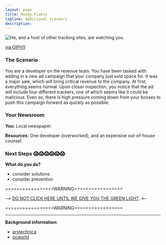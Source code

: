 ```yaml
---
layout: page
title: Money Pixels
tagline: Additional trackers
description:
---
```


![He, and a host of other tracking sites, are watching you.](https://media.giphy.com/media/l3vRa71jKG8A8kRfG/giphy.gif)

[via GIPHY](https://giphy.com/gifs/borussiadortmund-bvb-borussia-dortmund-l3vRa71jKG8A8kRfG)

### The Scenario

You are a developer on the revenue team. You have been tasked with adding in a new ad campaign that your company just sold space for. It was a major sale, which will bring critical revenue to the company. At first, everything seems normal. Upon closer inspection, you notice that the ad will include four different trackers, one of which seems like it could be malicious. Even so, there is high pressure coming down from your bosses to push this campaign forward as quickly as possible.  


### Your Newsroom

**You:** Local newspaper.

**Resources**:  One developer (overworked), and an expensive out-of-house counsel.

### Next Steps 😱😱😱😱😱😱

**What do you do?**
 + consider solutions
 + consider prevention


=================WARNING=================

--> [DO NOT CLICK HERE UNTIL WE GIVE YOU THE GREEN LIGHT](./additional/06-money-pixels-2.html). <--

=================WARNING=================

---

**Background information:**

* [arstechnica](https://arstechnica.com/security/2016/12/millions-exposed-to-malvertising-that-hid-attack-code-in-banner-pixels/)
* [pcworld](http://www.pcworld.com/article/3039816/security/malvertising-campaigns-are-becoming-harder-to-detect.html)
